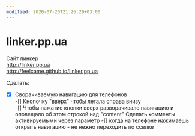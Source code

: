 ```yaml
---
modified: 2020-07-20T21:26:29+03:00
---
```


# linker.pp.ua

Сайт линкер  
http://linker.pp.ua  
http://feelcame.github.io/linker.pp.ua


Сделать:  
-[x] Сворачиваемую навигацию для телефонов  
-[] Кнопочку "вверх" чтобы летала справа внизу  
-[] Чтобы нажатие кнопки вверх разворачивало навигацию и оповещало об этом строкой над "content"
Сделать комменты активируемыми через параметр
-[] когда на телефоне нажимаешь открыть навигацию - не нежно переходить по ссвлке

